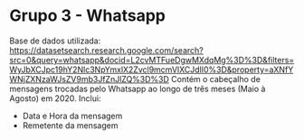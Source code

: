 # Grupo 3 - Whatsapp
Base de dados utilizada: https://datasetsearch.research.google.com/search?src=0&query=whatsapp&docid=L2cvMTFueDgwMXdqMg%3D%3D&filters=WyJbXCJpc19hY2Nlc3NpYmxlX2Zvcl9mcmVlXCJdIl0%3D&property=aXNfYWNjZXNzaWJsZV9mb3JfZnJlZQ%3D%3D
Contém o cabeçalho de mensagens trocadas pelo Whatsapp ao longo de três meses (Maio à Agosto) em 2020.
Inclui:
 - Data e Hora da mensagem
 - Remetente da mensagem
